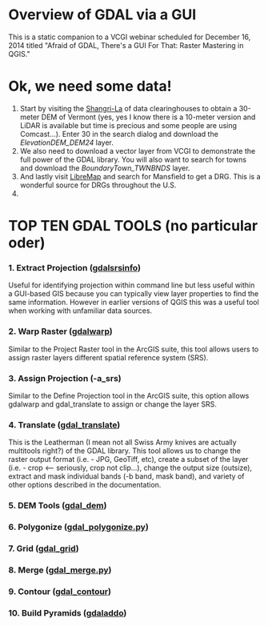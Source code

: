 # **Overview of GDAL via a GUI**

This is a static companion to a VCGI webinar scheduled for December 16, 2014 titled "Afraid of GDAL, There's a GUI For That: Raster Mastering in QGIS."

# **Ok, we need some data!**

1. Start by visiting the [Shangri-La](http://vcgi.vermont.gov/opendata) of data clearinghouses to obtain a 30-meter DEM of Vermont (yes, yes I know there is a 10-meter version and LiDAR is available but time is precious and some people are using Comcast...). Enter 30 in the search dialog and download the *ElevationDEM_DEM24* layer.
2. We also need to download a vector layer from VCGI to demonstrate the full power of the GDAL library. You will also want to search for towns and download the *BoundaryTown_TWNBNDS* layer.
3. And lastly visit [LibreMap](http://libremap.org/data/state/vermont/) and search for Mansfield to get a DRG. This is a wonderful source for DRGs throughout the U.S.
4. 

# **TOP TEN GDAL TOOLS (no particular oder)**
  
### **1. Extract Projection** ([gdalsrsinfo](http://gdal.org/1.11/gdalsrsinfo.html))
Useful for identifying projection within command line but less useful within a GUI-based GIS because you can typically view layer properties to find the same information. However in earlier versions of QGIS this was a useful tool when working with unfamiliar data sources.
### **2. Warp Raster** ([gdalwarp](http://gdal.org/1.11/gdalwarp.html))
Similar to the Project Raster tool in the ArcGIS suite, this tool allows users to assign raster layers different spatial reference system (SRS).
### **3. Assign Projection** (-a_srs)
Similar to the Define Projection tool in the ArcGIS suite, this option allows gdalwarp and gdal_translate to assign or change the layer SRS. 
### **4. Translate** ([gdal_translate](http://gdal.org/1.11/gdal_translate.html))
This is the Leatherman (I mean not all Swiss Army knives are actually multitools right?) of the GDAL library. This tool allows us to change the raster output format (i.e. - JPG, GeoTiff, etc), create a subset of the layer (i.e. - crop <-- seriously, crop not clip...), change the output size (outsize), extract and mask individual bands (-b band, mask band), and variety of other options described in the documentation.
### **5. DEM Tools** ([gdal_dem](http://www.gdal.org/gdaldem.html))
### **6. Polygonize** ([gdal_polygonize.py](http://www.gdal.org/gdal_polygonize.html))
### **7. Grid** ([gdal_grid](http://www.gdal.org/gdal_grid.html))
### **8. Merge** ([gdal_merge.py](http://www.gdal.org/gdal_merge.html))
### **9. Contour** ([gdal_contour](http://www.gdal.org/gdal_contour.html))
### **10. Build Pyramids** ([gdaladdo](http://www.gdal.org/gdaladdo.html))